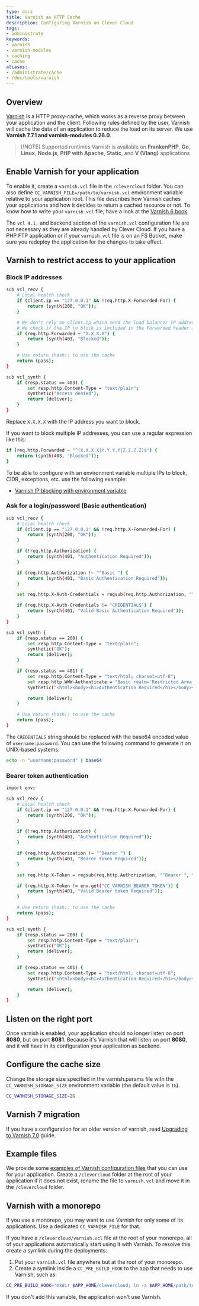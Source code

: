```yaml
---
type: docs
title: Varnish as HTTP Cache
description: Configuring Varnish on Clever Cloud
tags:
- administrate
keywords:
- varnish
- varnish-modules
- caching
- cache
aliases:
- /administrate/cache
- /doc/tools/varnish
---
```


## Overview

[Varnish](https://www.varnish-cache.org/) is a HTTP proxy-cache, which works as a reverse proxy between your application
and the client. Following rules defined by the user, Varnish will cache the data of an application to reduce the load on its server. We use **Varnish 7.7.1 and varnish-modules 0.26.0**.


> [!NOTE] Supported runtimes
> Varnish is available on **FrankenPHP**, **Go**, **Linux**, **Node.js**, **PHP with Apache**, **Static**, and **V (Vlang)** applications

## Enable Varnish for your application

To enable it, create a `varnish.vcl` file in the `/clevercloud` folder. You can also define `CC_VARNISH_FILE=/path/to/varnish.vcl` environment variable relative to your application root. This file describes how Varnish caches your applications and how it decides to return a cached resource or not. To know how to write your `varnish.vcl` file, have a look at the [Varnish 6 book](https://info.varnish-software.com/resources/varnish-6-by-example-book).

The `vcl 4.1;` and backend section of the `varnish.vcl` configuration file are not necessary as they are already handled by Clever Cloud.
If you have a PHP FTP application or if your `varnish.vcl` file is on an FS Bucket, make sure you redeploy the application for the changes to take effect.

## Varnish to restrict access to your application

### Block IP addresses

```bash {filename="clevercloud/varnish.vcl"}
sub vcl_recv {
    # Local health check
    if (client.ip == "127.0.0.1" && !req.http.X-Forwarded-For) {
        return (synth(200, "OK"));
    }

    # We don't rely on client.ip which send the load balancer IP address
    # We check if the IP to block is included in the Forwarded header instead
    if (req.http.Forwarded ~ "X.X.X.X") {
        return (synth(403, "Blocked"));
    }

    # Use return (hash); to use the cache
    return (pass);
}

sub vcl_synth {
    if (resp.status == 403) {
        set resp.http.Content-Type = "text/plain";
        synthetic("Access denied");
        return (deliver);
    }
}
```

Replace `X.X.X.X` with the IP address you want to block.

If you want to block multiple IP addresses, you can use a regular expression like this:

```bash
if (req.http.Forwarded ~ "^(X.X.X.X|Y.Y.Y.Y|Z.Z.Z.Z)$") {
    return (synth(403, "Blocked"));
}
```

To be able to configure with an environment variable multiple IPs to block, CIDR, exceptions, etc. use the following example:

- [Varnish IP blocking with environment variable](https://github.com/CleverCloud/varnish-examples/blob/main/varnish-ip-blocking/varnish.vcl)

### Ask for a login/password (Basic authentication)

```bash {filename="clevercloud/varnish.vcl"}
sub vcl_recv {
    # Local health check
    if (client.ip == "127.0.0.1" && !req.http.X-Forwarded-For) {
        return (synth(200, "OK"));
    }

    if (!req.http.Authorization) {
        return (synth(401, "Authentication Required"));
    }

    if (req.http.Authorization !~ "^Basic ") {
        return (synth(401, "Basic Authentication Required"));
    }

    set req.http.X-Auth-Credentials = regsub(req.http.Authorization, "^Basic ", "");

    if (req.http.X-Auth-Credentials != "CREDENTIALS") {
        return (synth(401, "Valid Basic Authentication Required"));
    }
}

sub vcl_synth {
    if (resp.status == 200) {
        set resp.http.Content-Type = "text/plain";
        synthetic("OK");
        return (deliver);
    }

    if (resp.status == 401) {
        set resp.http.Content-Type = "text/html; charset=utf-8";
        set resp.http.WWW-Authenticate = "Basic realm='Restricted Area'";
        synthetic("<html><body><h1>Authentication Required</h1></body></html>");

        return (deliver);
    }

    # Use return (hash); to use the cache
    return (pass);
}
```

The `CREDENTIALS` string should be replaced with the base64 encoded value of `username:password`. You can use the following command to generate it on UNIX-based systems:

```bash
echo -n "username:password" | base64
```

### Bearer token authentication

```bash {filename="clevercloud/varnish.vcl"}
import env;

sub vcl_recv {
    # Local health check
    if (client.ip == "127.0.0.1" && !req.http.X-Forwarded-For) {
        return (synth(200, "OK"));
    }

    if (!req.http.Authorization) {
        return (synth(401, "Authentication Required"));
    }

    if (req.http.Authorization !~ "^Bearer ") {
        return (synth(401, "Bearer token Required"));
    }

    set req.http.X-Token = regsub(req.http.Authorization, "^Bearer ", "");

    if (req.http.X-Token != env.get("CC_VARNISH_BEARER_TOKEN")) {
        return (synth(401, "Valid Bearer token Required"));
    }

    # Use return (hash); to use the cache
    return (pass);
}

sub vcl_synth {
    if (resp.status == 200) {
        set resp.http.Content-Type = "text/plain";
        synthetic("OK");
        return (deliver);
    }

    if (resp.status == 401) {
        set resp.http.Content-Type = "text/html; charset=utf-8";
        synthetic("<html><body><h1>Authentication Required</h1></body></html>");

        return (deliver);
    }
}
```

## Listen on the right port

Once varnish is enabled, your application should no longer listen on port **8080**, but on port **8081**. Because it's Varnish that will listen on port **8080**, and it will have in its configuration your application as backend.

## Configure the cache size

Change the storage size specified in the varnish.params file with the `CC_VARNISH_STORAGE_SIZE` environment variable (the default value is `1G`).

```bash
CC_VARNISH_STORAGE_SIZE=2G
```

## Varnish 7 migration

If you have a configuration for an older version of varnish, read [Upgrading to Varnish 7.0](https://varnish-cache.org/docs/7.0/whats-new/upgrading-7.0.html) guide.

## Example files

We provide some [examples of Varnish configuration files](https://github.com/CleverCloud/varnish-examples) that you can
use for your application. Create a `/clevercloud` folder at the root of your application if it does not exist,
rename the file to `varnish.vcl` and move it in the `/clevercloud` folder.

## Varnish with a monorepo

If you use a monorepo, you may want to use Varnish for only some of its applications. Use a dedicated `CC_VARNISH_FILE` for that.

If you have a `/clevercloud/varnish.vcl` file at the root of your monorepo, all of your applications automatically start using it with Varnish. To resolve this create a symlink during the deployments:

1. Put your `varnish.vcl` file anywhere but at the root of your monorepo.
2. Create a symlink inside a `CC_PRE_BUILD_HOOK` to the app that needs to use Varnish, such as:

```bash
CC_PRE_BUILD_HOOK="mkdir $APP_HOME/clevercloud; ln -s $APP_HOME/path/to/your/file/varnish.vcl $APP_HOME/clevercloud/varnish.vcl"
```

If you don't add this variable, the application won't use Varnish.

